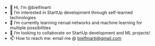 - 👋 Hi, I’m @bielfmarti
- 👀 I’m interested in StartUp development through self-learned technologies
- 🌱 I’m currently learning nerual networks and machine learning for multiple possibilities
- 💞️ I’m looking to collaborate on StartUp development and ML projects!
- 📫 How to reach me: email me @ bielfmarti@gmail.com

<!---
bielfmarti/bielfmarti is a ✨ special ✨ repository because its `README.md` (this file) appears on your GitHub profile.
You can click the Preview link to take a look at your changes.
--->
